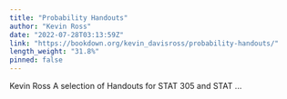 ```yaml
---
title: "Probability Handouts"
author: "Kevin Ross"
date: "2022-07-28T03:13:59Z"
link: "https://bookdown.org/kevin_davisross/probability-handouts/"
length_weight: "31.8%"
pinned: false
---
```


Kevin Ross A selection of Handouts for STAT 305 and STAT ...
